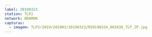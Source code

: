 ```yaml
---
label: 20190323
station: TLP2
network: BRAMON
capturas:
  - imagem: TLP2/2019/201903/20190323/M20190324_081638_TLP_2P.jpg
---
```

